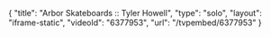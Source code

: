 {
    "title": "Arbor Skateboards :: Tyler Howell",
    "type": "solo",
    "layout": "iframe-static",
    "videoId": "6377953",
    "url": "\/tvpembed\/6377953"
}